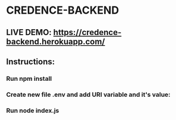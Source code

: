 # CREDENCE-BACKEND
## LIVE DEMO: https://credence-backend.herokuapp.com/
## Instructions:
### Run npm install
### Create new file .env and add URI variable and it's value:
### Run node index.js

